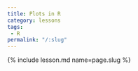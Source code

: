 ```yaml
---
title: Plots in R
category: lessons
tags:
 - R
permalink: "/:slug"
---
```

{% include lesson.md name=page.slug %}
